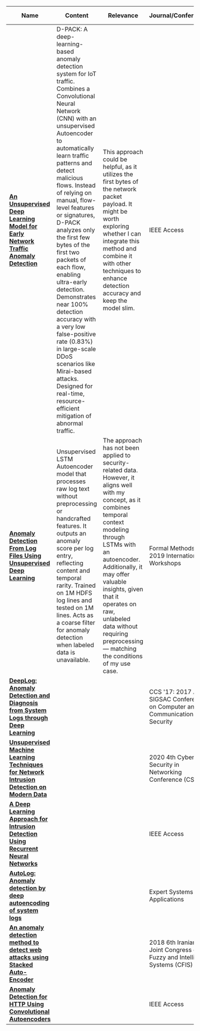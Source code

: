 | **Name** | **Content** | **Relevance** | **Journal/Conference** | **Publisher** | **Personal Rating** |
| --- | --- | --- | --- | --- | --- |
| [**An Unsupervised Deep Learning Model for Early Network Traffic Anomaly Detection**](https://doi.org/10.1109/ACCESS.2020.2973023) |  D-PACK: A deep-learning-based anomaly detection system for IoT traffic. Combines a Convolutional Neural Network (CNN) with an unsupervised Autoencoder to automatically learn traffic patterns and detect malicious flows. Instead of relying on manual, flow-level features or signatures, D-PACK analyzes only the first few bytes of the first two packets of each flow, enabling ultra-early detection. Demonstrates near 100% detection accuracy with a very low false-positive rate (0.83%) in large-scale DDoS scenarios like Mirai-based attacks. Designed for real-time, resource-efficient mitigation of abnormal traffic. | This approach could be helpful, as it utilizes the first bytes of the network packet payload. It might be worth exploring whether I can integrate this method and combine it with other techniques to enhance detection accuracy and keep the model slim. | IEEE Access | IEEE | ⭐⭐⭐ |
[**Anomaly Detection From Log Files Using Unsupervised Deep Learning**](https://doi.org/10.1007/978-3-030-54994-7_15) | Unsupervised LSTM Autoencoder model that processes raw log text without preprocessing or handcrafted features. It outputs an anomaly score per log entry, reflecting content and temporal rarity. Trained on 1M HDFS log lines and tested on 1M lines. Acts as a coarse filter for anomaly detection when labeled data is unavailable. | The approach has not been applied to security-related data. However, it aligns well with my concept, as it combines temporal context modeling through LSTMs with an autoencoder. Additionally, it may offer valuable insights, given that it operates on raw, unlabeled data without requiring preprocessing — matching the conditions of my use case. | Formal Methods. FM 2019 International Workshops  | Springer | ⭐⭐⭐⭐ |
[**DeepLog: Anomaly Detection and Diagnosis from System Logs through Deep Learning**](https://doi.org/10.1145/3133956.3134015) |  |  | CCS '17: 2017 ACM SIGSAC Conference on Computer and Communications Security | ACM |  |
[**Unsupervised Machine Learning Techniques for Network Intrusion Detection on Modern Data**](https://doi.org/10.1109/CSNet50428.2020.9265461) |  |  | 2020 4th Cyber Security in Networking Conference (CSNet) | IEEE |  |
[**A Deep Learning Approach for Intrusion Detection Using Recurrent Neural Networks**](http://dx.doi.org/10.1109/ACCESS.2017.2762418) |  |  | IEEE Access | IEEE |  |
[**AutoLog: Anomaly detection by deep autoencoding of system logs**](https://doi.org/10.1016/j.eswa.2021.116263) |  |  | Expert Systems with Applications | Elsevier |  |
[**An anomaly detection method to detect web attacks using Stacked Auto-Encoder**](http://dx.doi.org/10.1109/CFIS.2018.8336654) |  |  | 2018 6th Iranian Joint Congress on Fuzzy and Intelligent Systems (CFIS) | IEEE |  |
[**Anomaly Detection for HTTP Using Convolutional Autoencoders**](http://dx.doi.org/10.1109/ACCESS.2018.2881003) |  |  | IEEE Access | IEEE |  |